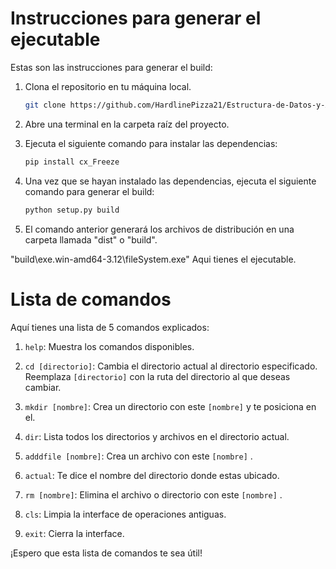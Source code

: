 # Instrucciones para generar el ejecutable

Estas son las instrucciones para generar el build:

1. Clona el repositorio en tu máquina local.
    ```bash
    git clone https://github.com/HardlinePizza21/Estructura-de-Datos-y-Algoritmos-I-Arboles-y-Grafos
    ```
2. Abre una terminal en la carpeta raíz del proyecto.
3. Ejecuta el siguiente comando para instalar las dependencias:

    ```bash
    pip install cx_Freeze
    ```

4. Una vez que se hayan instalado las dependencias, ejecuta el siguiente comando para generar el build:

    ```bash
    python setup.py build
    ```

5. El comando anterior generará los archivos de distribución en una carpeta llamada "dist" o "build".

"build\exe.win-amd64-3.12\fileSystem.exe"
Aqui tienes el ejecutable.



# Lista de comandos

Aquí tienes una lista de 5 comandos explicados:

1. `help`: Muestra los comandos disponibles.

2. `cd [directorio]`: Cambia el directorio actual al directorio especificado. Reemplaza `[directorio]` con la ruta del directorio al que deseas cambiar.

3. `mkdir [nombre]`: Crea un directorio con este `[nombre]` y te posiciona en el.

4. `dir`: Lista todos los directorios y archivos en el directorio actual.

5. `adddfile [nombre]`: Crea un archivo con este `[nombre]` .

6. `actual`: Te dice el nombre del directorio donde estas ubicado.

7. `rm [nombre]`: Elimina el archivo o directorio con este `[nombre]` .

8. `cls`: Limpia la interface de operaciones antiguas.

9. `exit`: Cierra la interface.

¡Espero que esta lista de comandos te sea útil!